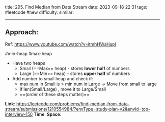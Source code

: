 title: 295. Find Median from Data Stream
date: 2023-09-18 22:31
tags: #leetcode #new
difficulty:
similar: 

---
## Approach:
Ref: https://www.youtube.com/watch?v=itmhHWaHupI

#min-heap #max-heap
- Have two heaps
	- Small (==Max== heap) - stores **lower half** of numbers
	- Large (==Min== heap) - stores **upper half** of numbers
- Add number to small heap and check if:
	- max num in Small is > min num in Large -> Move from small to large
	- if len(Small/Large) , move it to Large/Small
	- ==(order of these steps matter)==

**Link**: https://leetcode.com/problems/find-median-from-data-stream/submissions/1210554984/?envType=study-plan-v2&envId=top-interview-150
**Time**:
**Space**: